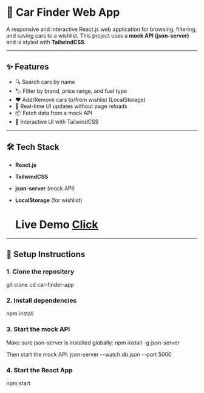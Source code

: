 # 🚗 Car Finder Web App

A responsive and interactive React.js web application for browsing, filtering, and saving cars to a wishlist. This project uses a **mock API (json-server)** and is styled with **TailwindCSS**.

---

## ✨ Features

- 🔍 Search cars by name
- 🏷️ Filter by brand, price range, and fuel type
- ❤️ Add/Remove cars to/from wishlist (LocalStorage)
- 🔄 Real-time UI updates without page reloads
- 📦 Fetch data from a mock API
- 🎨 Interactive UI with TailwindCSS

---

## 🛠️ Tech Stack

- **React.js**
- **TailwindCSS**
- **json-server** (mock API)
- **LocalStorage** (for wishlist)

  # Live Demo [Click](https://car-finder-ivory.vercel.app/)

---


## 🚀 Setup Instructions

### 1. Clone the repository


git clone 
cd car-finder-app

### 2. Install dependencies
npm install

### 3. Start the mock API
Make sure json-server is installed globally:
npm install -g json-server

Then start the mock API:
json-server --watch db.json --port 5000

### 4. Start the React App
npm start
